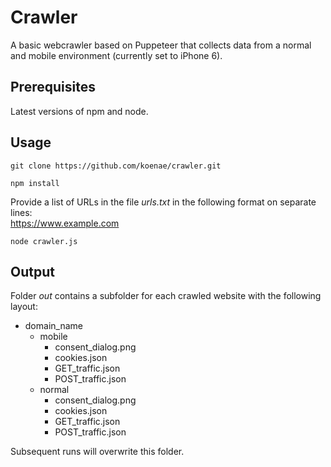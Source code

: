 # Crawler
A basic webcrawler based on Puppeteer that collects data from a normal and mobile environment (currently set to iPhone 6).

## Prerequisites
Latest versions of npm and node.

## Usage
```
git clone https://github.com/koenae/crawler.git
```
```
npm install
```
Provide a list of URLs in the file _urls.txt_ in the following format on separate lines:  
https://www.example.com
```
node crawler.js
```

## Output
Folder _out_ contains a subfolder for each crawled website with the following layout:  
- domain_name
    - mobile
        - consent_dialog.png
        - cookies.json
        - GET_traffic.json
        - POST_traffic.json
    - normal
        - consent_dialog.png
        - cookies.json
        - GET_traffic.json
        - POST_traffic.json

Subsequent runs will overwrite this folder.



